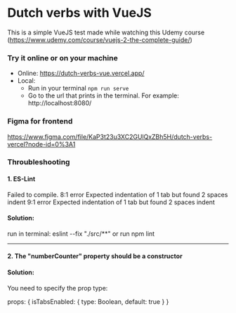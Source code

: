 # Dutch verbs with VueJS

This is a simple VueJS test made while watching this Udemy course (https://www.udemy.com/course/vuejs-2-the-complete-guide/)

### Try it online or on your machine
- Online: https://dutch-verbs-vue.vercel.app/
- Local:
  - Run in your terminal `npm run serve`
  - Go to the url that prints in the terminal. For example: http://localhost:8080/

### Figma for frontend
https://www.figma.com/file/KaP3t23u3XC2GUlQxZBh5H/dutch-verbs-vercel?node-id=0%3A1

### Throubleshooting

#### 1. ES-Lint

Failed to compile.
8:1   error  Expected indentation of 1 tab but found 2 spaces   indent
9:1   error  Expected indentation of 1 tab but found 2 spaces   indent

#### Solution: 

run in terminal: eslint --fix "./src/**"
or
run npm lint

---
#### 2. The "numberCounter" property should be a constructor

#### Solution:
You need to specify the prop type:

props: {
isTabsEnabled: {
type: Boolean,
default: true
}
}




